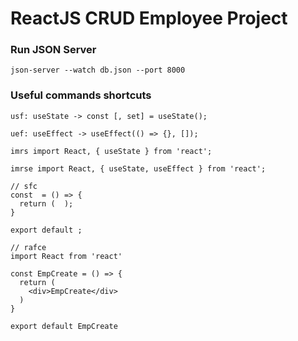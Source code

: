 # ReactJS CRUD Employee Project

### Run JSON Server

`json-server --watch db.json --port 8000`

### Useful commands shortcuts

```
usf: useState -> const [, set] = useState();

uef: useEffect -> useEffect(() => {}, []);

imrs import React, { useState } from 'react';

imrse import React, { useState, useEffect } from 'react';
```

```
// sfc
const  = () => {
  return (  );
}

export default ;

// rafce
import React from 'react'

const EmpCreate = () => {
  return (
    <div>EmpCreate</div>
  )
}

export default EmpCreate
```
